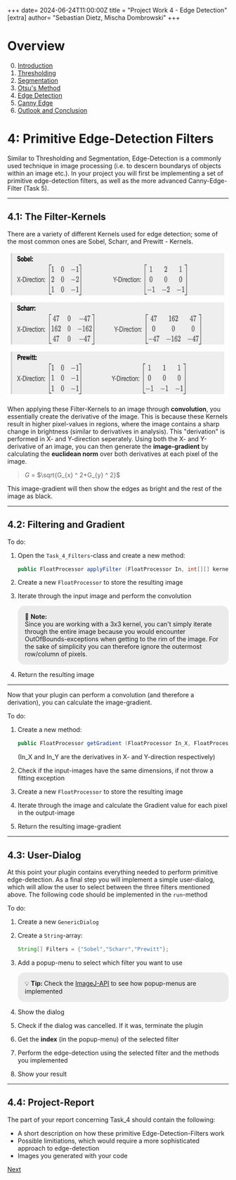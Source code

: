 +++
date= 2024-06-24T11:00:00Z
title = "Project Work 4 - Edge Detection"
[extra]
author= "Sebastian Dietz, Mischa Dombrowski"
+++

# Overview

0) [Introduction](../introduction)
1) [Thresholding](../thresholding)
2) [Segmentation](../segmentation)
3) [Otsu's Method](../otsu)
4) [Edge Detection](../edgedetection) 
5) [Canny Edge](../cannyedge) 
6) [Outlook and Conclusion](../conclusion)


# 4: Primitive Edge-Detection Filters

Similar to Thresholding and Segmentation, Edge-Detection is a commonly used technique in image processing (i.e. to descern boundarys of objects within an image etc.). In your project you will first be implementing a set of primitive edge-detection filters, as well as the more advanced Canny-Edge-Filter (Task 5). 

___

## 4.1: The Filter-Kernels
There are a variety of different Kernels used for edge detection; some of the most common ones are Sobel, Scharr, and Prewitt - Kernels.

<center><img src="../filter.png" width="659" height="333"></center>

When applying these Filter-Kernels to an image through __convolution__, you essentially create the derivative of the image. 
This is because these Kernels result in higher pixel-values in regions, where the image contains a sharp change in brightness (similar to derivatives in analysis). This "derivation" is performed in X- and Y-direction seperately.
Using both the X- and Y-derivative of an image, you can then generate the  __image-gradient__ by calculating the __euclidean norm__ over both derivatives at each pixel of the image. 

> $G$ = $\sqrt{G_{x} ^ 2+G_{y} ^ 2}$

This image-gradient will then show the edges as bright and the rest of the image as black.

___

## 4.2: Filtering and Gradient


To do:

1. Open the `Task_4_Filters`-class and create a new method: 
   ```java
   public FloatProcessor applyFilter (FloatProcessor In, int[][] kernel){}
   ```
2. Create a new `FloatProcessor` to store the resulting image
3. Iterate through the input image and perform the convolution 

   <div style="background-color:rgb(235, 235, 235); border: 1px solid rgb(235, 235, 235); border-radius: 15px; padding: 15px; margin: 10px 0;">
   &#128221; <strong> Note: </strong> <br>
   Since you are working with a 3x3 kernel, you can't simply iterate through the entire image because you would encounter OutOfBounds-exceptions when getting to the rim of the image. 
   For the sake of simplicity you can therefore ignore the outermost row/column of pixels.
   </div>	
4. Return the resulting image

___

Now that your plugin can perform a convolution (and therefore a derivation), you can calculate the image-gradient.

To do: 

1. Create a new method:
    ```java
   public FloatProcessor getGradient (FloatProcessor In_X, FloatProcessor In_Y){}
   ```

    (In_X and In_Y are the derivatives in X- and Y-direction respectively)
2. Check if the input-images have the same dimensions, if not throw a fitting exception
3. Create a new `FloatProcessor` to store the resulting image
4. Iterate through the image and calculate the Gradient value for each pixel in the output-image
5. Return the resulting image-gradient

___

## 4.3: User-Dialog

At this point your plugin contains everything needed to perform primitive edge-detection. 
As a final step you will implement a simple user-dialog, which will allow the user to select between the three filters mentioned above. 
The following code should be implemented in the `run`-method

To do:

1. Create a new `GenericDialog`
2. Create a `String`-array:
   ```java
   String[] Filters = {"Sobel","Scharr","Prewitt"};
   ```
3. Add a popup-menu to select which filter you want to use 

   <div style="background-color:rgb(235, 235, 235); border: 1px solid rgb(235, 235, 235); border-radius: 15px; padding: 15px; margin: 10px 0;">
   &#128161; <strong> Tip: </strong> Check the <a href="https://imagej.net/ij/developer/api/ij/ij/gui/GenericDialog.html">ImageJ-API</a> to see how popup-menus are implemented <br>
   </div>

  

4. Show the dialog
5. Check if the dialog was cancelled. If it was, terminate the plugin 
6. Get the __index__ (in the popup-menu) of the selected filter
7. Perform the edge-detection using the selected filter and the methods you implemented
8. Show your result

___

## 4.4: Project-Report

The part of your report concerning Task_4 should contain the following:

+ A short description on how these primitive Edge-Detection-Filters work
+ Possible limitiations, which would require a more sophisticated approach to edge-detection
+ Images you generated with your code


[Next](../cannyedge)